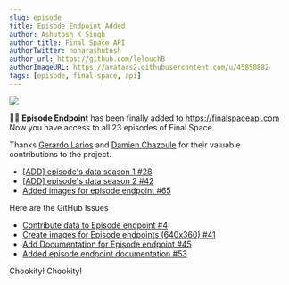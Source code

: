 ```yaml
---
slug: episode
title: Episode Endpoint Added
author: Ashutosh K Singh
author_title: Final Space API
authorTwitter: noharashutosh
author_url: https://github.com/lelouchB
authorImageURL: https://avatars2.githubusercontent.com/u/45850882
tags: [episode, final-space, api]
---
```


![](/img/assets/wallpaper2.webp)

🎉🎉 **Episode Endpoint** has been finally added to https://finalspaceapi.com
Now you have access to all 23 episodes of Final Space.

Thanks [Gerardo Larios](https://github.com/GerryLarios) and [Damien Chazoule](https://github.com/MrDommy) for their valuable contributions to the project.

- [ [ADD] episode's data season 1 #28 ](https://github.com/lelouchB/final-space-api/pull/28)
- [ [ADD] episode's data season 2 #42 ](https://github.com/lelouchB/final-space-api/pull/42)
- [Added images for episode endpoint #65 ](https://github.com/lelouchB/final-space-api/pull/65)

Here are the GitHub Issues

- [ Contribute data to Episode endpoint #4 ](https://github.com/lelouchB/final-space-api/issues/4)
- [ Create images for Episode endpoints (640x360) #41 ](https://github.com/lelouchB/final-space-api/issues/41)
- [ Add Documentation for Episode endpoint #45 ](https://github.com/lelouchB/final-space-api/issues/45)
- [ Added episode endpoint documentation #53 ](https://github.com/lelouchB/final-space-api/issues/53)

Chookity! Chookity!
